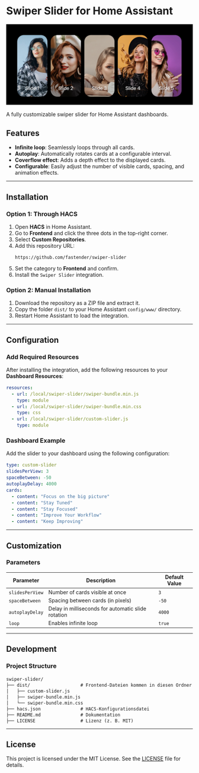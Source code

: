 
# Swiper Slider for Home Assistant

![Preview of Swiper Slider](assets/preview.jpg)

A fully customizable swiper slider for Home Assistant dashboards.

## Features
- **Infinite loop**: Seamlessly loops through all cards.
- **Autoplay**: Automatically rotates cards at a configurable interval.
- **Coverflow effect**: Adds a depth effect to the displayed cards.
- **Configurable**: Easily adjust the number of visible cards, spacing, and animation effects.

---

## Installation

### Option 1: Through HACS
1. Open **HACS** in Home Assistant.
2. Go to **Frontend** and click the three dots in the top-right corner.
3. Select **Custom Repositories**.
4. Add this repository URL:
   ```
   https://github.com/fastender/swiper-slider
   ```
5. Set the category to **Frontend** and confirm.
6. Install the `Swiper Slider` integration.

### Option 2: Manual Installation
1. Download the repository as a ZIP file and extract it.
2. Copy the folder `dist/` to your Home Assistant `config/www/` directory.
3. Restart Home Assistant to load the integration.

---

## Configuration

### Add Required Resources
After installing the integration, add the following resources to your **Dashboard Resources**:

```yaml
resources:
  - url: /local/swiper-slider/swiper-bundle.min.js
    type: module
  - url: /local/swiper-slider/swiper-bundle.min.css
    type: css
  - url: /local/swiper-slider/custom-slider.js
    type: module
```

### Dashboard Example
Add the slider to your dashboard using the following configuration:

```yaml
type: custom-slider
slidesPerView: 3
spaceBetween: -50
autoplayDelay: 4000
cards:
  - content: "Focus on the big picture"
  - content: "Stay Tuned"
  - content: "Stay Focused"
  - content: "Improve Your Workflow"
  - content: "Keep Improving"
```

---

## Customization

### Parameters

| Parameter        | Description                                       | Default Value |
|------------------|---------------------------------------------------|---------------|
| `slidesPerView`  | Number of cards visible at once                  | `3`           |
| `spaceBetween`   | Spacing between cards (in pixels)                | `-50`         |
| `autoplayDelay`  | Delay in milliseconds for automatic slide rotation | `4000`        |
| `loop`           | Enables infinite loop                            | `true`        |

---

## Development

### Project Structure
```
swiper-slider/
├── dist/                   # Frontend-Dateien kommen in diesen Ordner
│   ├── custom-slider.js
│   ├── swiper-bundle.min.js
│   └── swiper-bundle.min.css
├── hacs.json               # HACS-Konfigurationsdatei
├── README.md               # Dokumentation
├── LICENSE                 # Lizenz (z. B. MIT)

```

---

## License

This project is licensed under the MIT License. See the [LICENSE](LICENSE) file for details.
